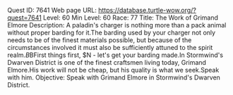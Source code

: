 Quest ID: 7641
Web page URL: https://database.turtle-wow.org/?quest=7641
Level: 60
Min Level: 60
Race: 77
Title: The Work of Grimand Elmore
Description: A paladin's charger is nothing more than a pack animal without proper barding for it.The barding used by your charger not only needs to be of the finest materials possible, but because of the circumstances involved it must also be sufficiently attuned to the spirit realm.$B$BFirst things first, $N - let's get your barding made.In Stormwind's Dwarven District is one of the finest craftsmen living today, Grimand Elmore.His work will not be cheap, but his quality is what we seek.Speak with him.
Objective: Speak with Grimand Elmore in Stormwind's Dwarven District.
